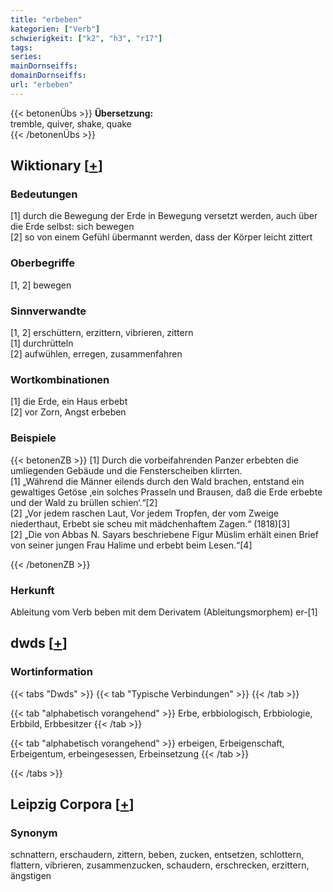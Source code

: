 ```yaml
---
title: "erbeben"
kategorien: ["Verb"]
schwierigkeit: ["k2", "h3", "r17"]
tags:
series:
mainDornseiffs:
domainDornseiffs:
url: "erbeben"
---
```


{{< betonenÜbs >}}
**Übersetzung:**  
tremble, quiver, shake, quake  
{{< /betonenÜbs >}}

## Wiktionary [[+](https://de.wiktionary.org/wiki/erbeben)]

### Bedeutungen
[1] durch die Bewegung der Erde in Bewegung versetzt werden, auch über die Erde selbst: sich bewegen  
[2] so von einem Gefühl übermannt werden, dass der Körper leicht zittert  

### Oberbegriffe
[1, 2] bewegen  

### Sinnverwandte
[1, 2] erschüttern, erzittern, vibrieren, zittern  
[1] durchrütteln  
[2] aufwühlen, erregen, zusammenfahren  

### Wortkombinationen
[1] die Erde, ein Haus erbebt  
[2] vor Zorn, Angst erbeben  

### Beispiele
{{< betonenZB >}}
[1] Durch die vorbeifahrenden Panzer erbebten die umliegenden Gebäude und die Fensterscheiben klirrten.  
[1] „Während die Männer eilends durch den Wald brachen, entstand ein gewaltiges Getöse ‚ein solches Prasseln und Brausen, daß die Erde erbebte und der Wald zu brüllen schien‘.“[2]  
[2] „Vor jedem raschen Laut, Vor jedem Tropfen, der vom Zweige niederthaut, Erbebt sie scheu mit mädchenhaftem Zagen.“ (1818)[3]  
[2] „Die von Abbas N. Sayars beschriebene Figur Müslim erhält einen Brief von seiner jungen Frau Halime und erbebt beim Lesen.“[4]  

{{< /betonenZB >}}
### Herkunft
Ableitung vom Verb beben mit dem Derivatem (Ableitungsmorphem) er-[1]  



## dwds [[+](https://www.dwds.de/wb/erbeben)]

### Wortinformation
{{< tabs "Dwds" >}}
{{< tab "Typische Verbindungen" >}}
{{< /tab >}}

{{< tab "alphabetisch vorangehend" >}}
Erbe, erbbiologisch, Erbbiologie, Erbbild, Erbbesitzer
{{< /tab >}}

{{< tab "alphabetisch vorangehend" >}}
erbeigen, Erbeigenschaft, Erbeigentum, erbeingesessen, Erbeinsetzung
{{< /tab >}}

{{< /tabs >}}

## Leipzig Corpora [[+](https://corpora.uni-leipzig.de/en/res?word=erbeben&corpusId=deu_newscrawl-public_2018)]


### Synonym
schnattern, erschaudern, zittern, beben, zucken, entsetzen, schlottern, flattern, vibrieren, zusammenzucken, schaudern, erschrecken, erzittern, ängstigen

